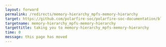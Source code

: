 ```yaml
---
layout: forward
permalink: /redirects/memory-hierarchy_mpfs-memory-hierarchy
target: https://github.com/polarfire-soc/polarfire-soc-documentation/blob/master/memory-hierarchy/mpfs-memory-hierarchy.md
targetname: memory-hierarchy_mpfs-memory-hierarchy
targettitle: taking you to memory-hierarchy_mpfs-memory-hierarchy
time: 0
message: this page has moved
---
```

